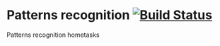 # Patterns recognition [![Build Status](https://travis-ci.org/char-lie/patterns_recognition.svg?branch=master)](https://travis-ci.org/char-lie/patterns_recognition)

Patterns recognition hometasks

